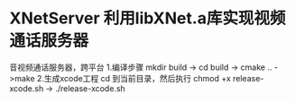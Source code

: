 # XNetServer  利用libXNet.a库实现视频通话服务器
音视频通话服务器，跨平台
1.编译步骤
mkdir build  -> cd build  -> cmake ..  ->make
2.生成xcode工程
cd 到当前目录，然后执行
chmod +x release-xcode.sh -> ./release-xcode.sh


